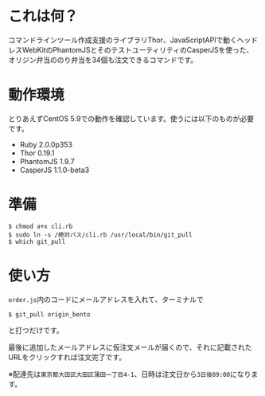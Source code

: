# これは何？

コマンドラインツール作成支援のライブラリThor、JavaScriptAPIで動くヘッドレスWebKitのPhantomJSとそのテストユーティリティのCasperJSを使った、オリジン弁当ののり弁当を34個も注文できるコマンドです。

# 動作環境

とりあえずCentOS 5.9での動作を確認しています。使うには以下のものが必要です。

* Ruby 2.0.0p353
* Thor 0.19.1
* PhantomJS 1.9.7
* CasperJS 1.1.0-beta3

# 準備
	$ chmod a+x cli.rb
	$ sudo ln -s /絶対パス/cli.rb /usr/local/bin/git_pull
	$ which git_pull

# 使い方

`order.js`内のコードにメールアドレスを入れて、ターミナルで

    $ git_pull origin_bento

と打つだけです。

最後に追加したメールアドレスに仮注文メールが届くので、それに記載されたURLをクリックすれば注文完了です。

※配達先は`東京都大田区大田区蒲田一丁目4-1`、日時は注文日から`3日後09:00`になります。